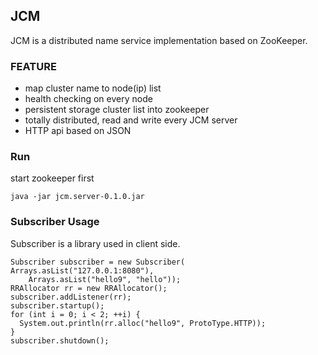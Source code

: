 ## JCM

JCM is a distributed name service implementation based on ZooKeeper.

### FEATURE

* map cluster name to node(ip) list
* health checking on every node
* persistent storage cluster list into zookeeper
* totally distributed, read and write every JCM server
* HTTP api based on JSON

### Run

start zookeeper first

    java -jar jcm.server-0.1.0.jar

### Subscriber Usage

Subscriber is a library used in client side.

    Subscriber subscriber = new Subscriber( Arrays.asList("127.0.0.1:8080"),
        Arrays.asList("hello9", "hello"));
    RRAllocator rr = new RRAllocator();
    subscriber.addListener(rr);
    subscriber.startup();
    for (int i = 0; i < 2; ++i) {
      System.out.println(rr.alloc("hello9", ProtoType.HTTP));
    }
    subscriber.shutdown();

